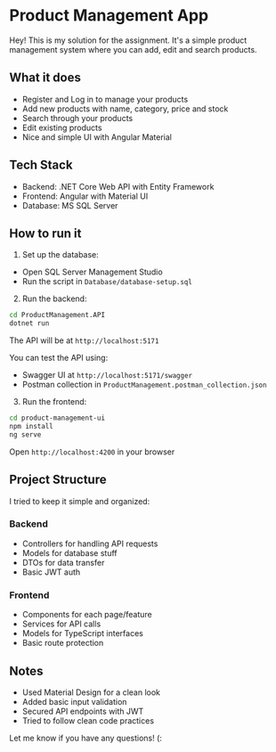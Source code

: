 # Product Management App

Hey! This is my solution for the assignment. It's a simple product management system where you can add, edit and search products.

## What it does

- Register and Log in to manage your products
- Add new products with name, category, price and stock
- Search through your products
- Edit existing products
- Nice and simple UI with Angular Material

## Tech Stack

- Backend: .NET Core Web API with Entity Framework
- Frontend: Angular with Material UI
- Database: MS SQL Server

## How to run it

1. Set up the database:
- Open SQL Server Management Studio
- Run the script in `Database/database-setup.sql`

2. Run the backend:
```bash
cd ProductManagement.API
dotnet run
```
The API will be at `http://localhost:5171`

You can test the API using:
- Swagger UI at `http://localhost:5171/swagger`
- Postman collection in `ProductManagement.postman_collection.json`

3. Run the frontend:
```bash
cd product-management-ui
npm install
ng serve
```
Open `http://localhost:4200` in your browser

## Project Structure

I tried to keep it simple and organized:

### Backend
- Controllers for handling API requests
- Models for database stuff
- DTOs for data transfer
- Basic JWT auth

### Frontend
- Components for each page/feature
- Services for API calls
- Models for TypeScript interfaces
- Basic route protection

## Notes

- Used Material Design for a clean look
- Added basic input validation
- Secured API endpoints with JWT
- Tried to follow clean code practices

Let me know if you have any questions! (:
